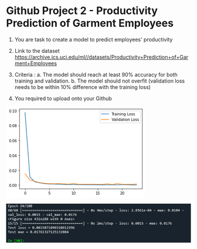 # Github Project 2 - Productivity Prediction of Garment Employees

 1. You are task to create a model to predict employees' productivity

 2. Link to the dataset 
      https://archive.ics.uci.edu/ml//datasets/Productivity+Prediction+of+Garment+Employees

 3. Criteria :
    a. The model should reach at least 90% accuracy for both training and validation.
    b. The model should not overfit 
    (validation loss needs to be within 10% difference with the training loss)
    
 4. You required to upload onto your Github
 
 
 ![Loss graph](image/P2_loss.png)
  
 ![percentage](image/P2.png)
